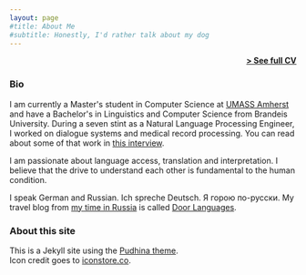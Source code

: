 ```yaml
---
layout: page
#title: About Me
#subtitle: Honestly, I'd rather talk about my dog
---
```


<span style="float: right; "><a href="{{ '/assets/cv.pdf' | prepend: site.baseurl }}"><strong>> See full CV</strong></a> </span>
<br>

### Bio
I am currently a Master's student in Computer Science at <a href="https://www.cics.umass.edu"> UMASS Amherst</a> and have a Bachelor's in Linguistics and Computer Science from Brandeis University. During a seven stint as a Natural Language Processing Engineer, I worked on dialogue systems and medical record processing. You can read about some of that work in <a href="https://www.evicore.com/careers/life-with-us/life-at-qpid-health"> this interview</a>.

<!-- TODO: Update -->
I am passionate about language access, translation and interpretation. I believe that the drive to understand each other is fundamental to the human condition. 

I speak German and Russian. Ich spreche Deutsch. Я горою по-русски. My travel blog from <a href="https://www.brandeis.edu/now/2011/may/partridge.html">my time in Russia</a> is called <a href="http://doorlanguages.blogspot.com">Door Languages</a>. 


### About this site
This is a Jekyll site using the <a href="https://github.com/knhash/Pudhina">Pudhina theme</a>. <br>
Icon credit goes to <a href="https://iconstore.co/icons/breakfast-food-icons">iconstore.co</a>.
